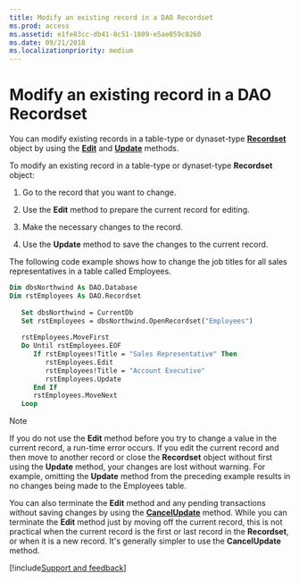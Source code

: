 ```yaml
---
title: Modify an existing record in a DAO Recordset
ms.prod: access
ms.assetid: e1fe83cc-db41-8c51-1809-e5ae059c0260
ms.date: 09/21/2018
ms.localizationpriority: medium
---
```



# Modify an existing record in a DAO Recordset

You can modify existing records in a table-type or dynaset-type **[Recordset](../../../api/overview/Access.md)** object by using the **[Edit](../../../api/overview/Access.md)** and **[Update](../../../api/overview/Access.md)** methods.

To modify an existing record in a table-type or dynaset-type **Recordset** object:

1. Go to the record that you want to change.
    
2. Use the **Edit** method to prepare the current record for editing.
    
3. Make the necessary changes to the record.
    
4. Use the **Update** method to save the changes to the current record.
    
The following code example shows how to change the job titles for all sales representatives in a table called Employees.

```vb
Dim dbsNorthwind As DAO.Database 
Dim rstEmployees As DAO.Recordset 
 
   Set dbsNorthwind = CurrentDb 
   Set rstEmployees = dbsNorthwind.OpenRecordset("Employees") 
 
   rstEmployees.MoveFirst 
   Do Until rstEmployees.EOF 
      If rstEmployees!Title = "Sales Representative" Then 
         rstEmployees.Edit 
         rstEmployees!Title = "Account Executive" 
         rstEmployees.Update 
      End If 
      rstEmployees.MoveNext 
   Loop 

```


> [!NOTE] 
> If you do not use the **Edit** method before you try to change a value in the current record, a run-time error occurs. If you edit the current record and then move to another record or close the **Recordset** object without first using the **Update** method, your changes are lost without warning. For example, omitting the **Update** method from the preceding example results in no changes being made to the Employees table.
> 
> You can also terminate the **Edit** method and any pending transactions without saving changes by using the **[CancelUpdate](../../../api/overview/Access.md)** method. While you can terminate the **Edit** method just by moving off the current record, this is not practical when the current record is the first or last record in the **Recordset**, or when it is a new record. It's generally simpler to use the **CancelUpdate** method.

[!include[Support and feedback](~/includes/feedback-boilerplate.md)]
